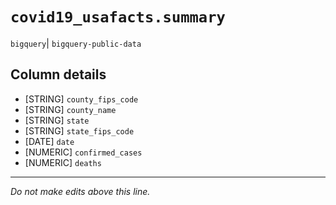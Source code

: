 # `covid19_usafacts.summary`
`bigquery`| `bigquery-public-data`

## Column details
* [STRING]    `county_fips_code`
* [STRING]    `county_name`
* [STRING]    `state`
* [STRING]    `state_fips_code`
* [DATE]      `date`
* [NUMERIC]   `confirmed_cases`
* [NUMERIC]   `deaths`

-------------------------------------------------------------------------------
*Do not make edits above this line.*
